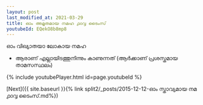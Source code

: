 ```yaml
---
layout: post
last_modified_at: 2021-03-29
title: ഓം അമൃതമായ നമഹ ൧൦൮ ടൈംസ്
youtubeId: EQekO8b8mp8
---
```

 
 
 ഓം വിഖ്യാതയാ ലോകായ നമഹ 
 
 -  ആരാണ് എല്ലായിടത്തുനിന്നും കാണുന്നത് (ആർക്കാണ് പ്രശസ്തമായ താമസസ്ഥലം) 
 
  
 
  
 
 
 
 
 
 


{% include youtubePlayer.html id=page.youtubeId %}
 
[Next]({{ site.baseurl }}{% link  split2/_posts/2015-12-12-ഓം സ്താവ്യമായ നമ ൧൦൮ ടൈംസ്.md%})
 
